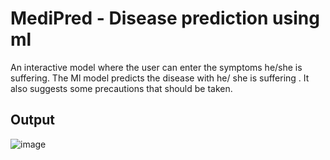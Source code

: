 # MediPred - Disease prediction using ml
An interactive model where the user can enter the symptoms he/she is suffering. The Ml model predicts the disease with he/ she is suffering . It also suggests some precautions that should be taken. 
## Output
![image](https://github.com/iAmRishijha/Disease-prediction-using-ml/assets/80691260/87f1a980-f3eb-4759-9977-317679c08e1c)


